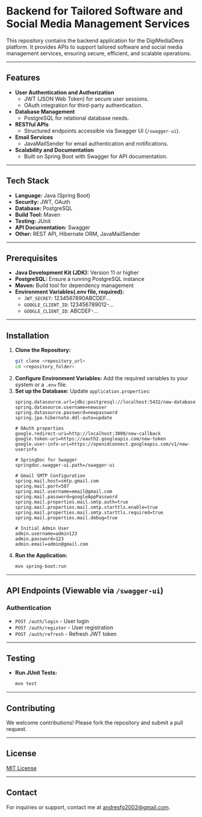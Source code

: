 # Backend for Tailored Software and Social Media Management Services

This repository contains the backend application for the DigiMediaDevs platform. It provides APIs to support tailored software and social media management services, ensuring secure, efficient, and scalable operations.

---

## Features
- **User Authentication and Authorization**
    - JWT (JSON Web Token) for secure user sessions.
    - OAuth integration for third-party authentication.
- **Database Management**
    - PostgreSQL for relational database needs.
- **RESTful APIs**
    - Structured endpoints accessible via Swagger UI (`/swagger-ui`).
- **Email Services**
    - JavaMailSender for email authentication and notifications.
- **Scalability and Documentation**
    - Built on Spring Boot with Swagger for API documentation.

---

## Tech Stack
- **Language:** Java (Spring Boot)
- **Security:** JWT, OAuth
- **Database:** PostgreSQL
- **Build Tool:** Maven
- **Testing:** JUnit
- **API Documentation:** Swagger
- **Other:** REST API, Hibernate ORM, JavaMailSender

---

## Prerequisites
- **Java Development Kit (JDK):** Version 11 or higher
- **PostgreSQL:** Ensure a running PostgreSQL instance
- **Maven:** Build tool for dependency management
- **Environment Variables(.env file, required):**
    - `JWT_SECRET`: 1234567890ABCDEF...
    - `GOOGLE_CLIENT_ID`: 123456789012-...
    - `GOOGLE_CLIENT_ID`: ABCDEF-...

---

## Installation
1. **Clone the Repository:**
   ```bash
   git clone <repository_url>
   cd <repository_folder>
   ```
2. **Configure Environment Variables:** Add the required variables to your system or a `.env` file.
3. **Set up the Database:** Update `application.properties`:
   ```properties
   spring.datasource.url=jdbc:postgresql://localhost:5432/new-database
   spring.datasource.username=newuser
   spring.datasource.password=newpassword
   spring.jpa.hibernate.ddl-auto=update

   # OAuth properties
   google.redirect-uri=http://localhost:3000/new-callback
   google.token-uri=https://oauth2.googleapis.com/new-token
   google.user-info-uri=https://openidconnect.googleapis.com/v1/new-userinfo

   # SpringDoc for Swagger
   springdoc.swagger-ui.path=/swagger-ui

   # Gmail SMTP Configuration
   spring.mail.host=smtp.gmail.com
   spring.mail.port=587
   spring.mail.username=email@gmail.com
   spring.mail.password=googleAppPassword
   spring.mail.properties.mail.smtp.auth=true
   spring.mail.properties.mail.smtp.starttls.enable=true
   spring.mail.properties.mail.smtp.starttls.required=true
   spring.mail.properties.mail.debug=true
   
   # Initial Admin User
   admin.username=admin123
   admin.password=123
   admin.email=admin@gmail.com
   ```
4. **Run the Application:**
   ```bash
   mvn spring-boot:run
   ```

---

## API Endpoints (Viewable via `/swagger-ui`)
### Authentication
- `POST /auth/login` - User login
- `POST /auth/register` - User registration
- `POST /auth/refresh` - Refresh JWT token
---

## Testing
- **Run JUnit Tests:**
  ```bash
  mvn test
  ```

---

## Contributing
We welcome contributions! Please fork the repository and submit a pull request.

---

## License
[MIT License](./LICENSE)

---

## Contact
For inquiries or support, contact me at andresfg2002@gmail.com.

